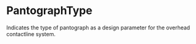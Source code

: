 PantographType
==============

Indicates the type of pantograph as a design parameter for the overhead contactline system.
